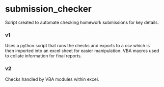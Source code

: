 # submission_checker
Script created to automate checking homework submissions for key details. 

### v1 
Uses a python script that runs the checks and exports to a csv which is then imported into an excel sheet for easier manipulation. VBA macros used to collate information for final reports.

### v2
Checks handled by VBA modules within excel.
